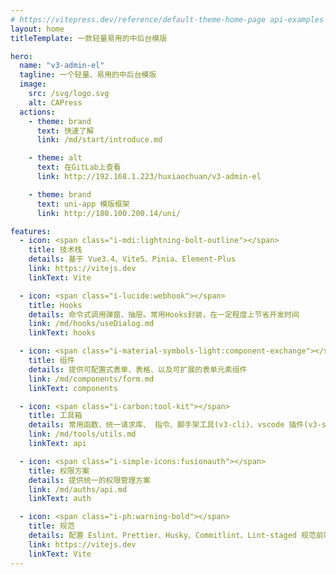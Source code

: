```yaml
---
# https://vitepress.dev/reference/default-theme-home-page api-examples  markdown-examples
layout: home
titleTemplate: 一款轻量易用的中后台模版

hero:
  name: "v3-admin-el"
  tagline: 一个轻量、易用的中后台模版
  image:
    src: /svg/logo.svg
    alt: CAPress
  actions:
    - theme: brand
      text: 快速了解
      link: /md/start/introduce.md

    - theme: alt
      text: 在GitLab上查看
      link: http://192.168.1.223/huxiaochuan/v3-admin-el

    - theme: brand
      text: uni-app 模版框架
      link: http://180.100.200.14/uni/

features:
  - icon: <span class="i-mdi:lightning-bolt-outline"></span>
    title: 技术栈
    details: 基于 Vue3.4、Vite5、Pinia、Element-Plus
    link: https://vitejs.dev
    linkText: Vite

  - icon: <span class="i-lucide:webhook"></span>
    title: Hooks
    details: 命令式调用弹窗、抽屉。常用Hooks封装，在一定程度上节省开发时间
    link: /md/hooks/useDialog.md
    linkText: hooks

  - icon: <span class="i-material-symbols-light:component-exchange"></span>
    title: 组件
    details: 提供可配置式表单、表格、以及可扩展的表单元素组件
    link: /md/components/form.md
    linkText: components

  - icon: <span class="i-carbon:tool-kit"></span>
    title: 工具箱
    details: 常用函数、统一请求库、 指令、脚手架工具(v3-cli)、vscode 插件(v3-snippets)、自动化部署等
    link: /md/tools/utils.md
    linkText: api

  - icon: <span class="i-simple-icons:fusionauth"></span>
    title: 权限方案
    details: 提供统一的权限管理方案
    link: /md/auths/api.md
    linkText: auth

  - icon: <span class="i-ph:warning-bold"></span>
    title: 规范
    details: 配置 Eslint、Prettier、Husky、Commitlint、Lint-staged 规范前端工程代码规范
    link: https://vitejs.dev
    linkText: Vite
---
```

